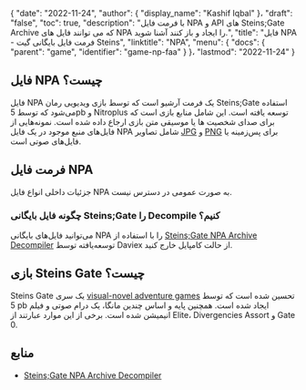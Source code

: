 {
  "date": "2022-11-24",
  "author": {
    "display_name": "Kashif Iqbal"
}،
  "draft": "false",
  "toc": true,
  "description": "با فرمت فایل NPA و API های Steins;Gate Archive که می توانند فایل های NPA را ایجاد و باز کنند آشنا شوید.",
  "title": "فایل NPA - فرمت فایل بایگانی گیت Steins",
  "linktitle": "NPA",
  "menu": {
    "docs": {
      "parent": "game",
      "identifier": "game-np-faa"
}
}،
  "lastmod": "2022-11-24"
}

## فایل NPA چیست؟

فایل NPA یک فرمت آرشیو است که توسط بازی ویدیویی رمان Steins;Gate استفاده می‌شود که توسط 5pb و Nitroplus توسعه یافته است. این شامل منابع بازی است که برای صدای شخصیت ها یا موسیقی متن بازی ارجاع داده شده است. نمونه‌هایی از فایل‌های منبع موجود در یک فایل NPA شامل تصاویر [JPG](/image/jpeg/) و [PNG](/image/png/) برای پس‌زمینه یا فایل‌های صوتی است.

## فرمت فایل NPA

جزئیات داخلی انواع فایل NPA به صورت عمومی در دسترس نیست.

### چگونه فایل بایگانی Steins;Gate را Decompile کنیم؟

می‌توانید فایل‌های بایگانی NPA را با استفاده از [Steins;Gate NPA Archive Decompiler](https://github.com/Daviex/Steins-Gate-Archive-Decompiler) توسعه‌یافته توسط Daviex از حالت کامپایل خارج کنید.

## بازی Steins Gate چیست؟

Steins Gate یک سری [visual-novel adventure games](https://www.giantbomb.com/steinsgate-series/3025-2128/games/) تحسین شده است که توسط 5 pb ایجاد شده است. همچنین پایه و اساس چندین مانگا، یک درام صوتی و فیلم انیمیشن شده است. برخی از این موارد عبارتند از Elite، Divergencies Assort و Gate 0.

## منابع

* [Steins;Gate NPA Archive Decompiler](https://github.com/Daviex/Steins-Gate-Archive-Decompiler)


